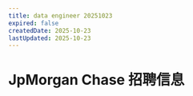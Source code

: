 ```yaml
---
title: data engineer 20251023
expired: false
createdDate: 2025-10-23
lastUpdated: 2025-10-23
---
```


# JpMorgan Chase 招聘信息

<JobPostingTable job-posting-json-path="jpmorgan-chase/data/data-engineer-20251023.json" />
